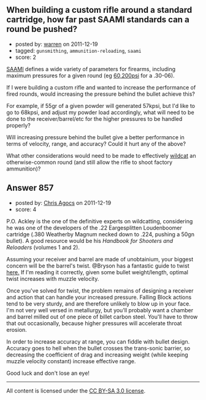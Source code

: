 ## When building a custom rifle around a standard cartridge, how far past SAAMI standards can a round be pushed?

- posted by: [warren](https://stackexchange.com/users/-1/143-warren) on 2011-12-19
- tagged: `gunsmithing`, `ammunition-reloading`, `saami`
- score: 2

[SAAMI][1] defines a wide variety of parameters for firearms, including maximum pressures for a given round (eg [60,200psi][2] for a .30-06).

If I were building a custom rifle and wanted to increase the performance of fired rounds, would increasing the pressure behind the bullet achieve this?

For example, if 55gr of a given powder will generated 57kpsi, but I'd like to go to 68kpsi, and adjust my powder load accordingly, what will need to be done to the receiver/barrel/etc for the higher pressures to be handled properly?

Will increasing pressure behind the bullet give a better performance in terms of velocity, range, and accuracy? Could it hurt any of the above?

What other considerations would need to be made to effectively [wildcat][3] an otherwise-common round (and still allow the rifle to shoot factory ammunition)?


  [1]: http://en.wikipedia.org/wiki/Sporting_Arms_and_Ammunition_Manufacturers%27_Institute
  [2]: http://en.wikipedia.org/wiki/.30-06
  [3]: http://en.wikipedia.org/wiki/Wildcat_cartridge


## Answer 857

- posted by: [Chris Agocs](https://stackexchange.com/users/-1/12-chris-agocs) on 2011-12-19
- score: 4

<p>P.O. Ackley is the one of the definitive experts on wildcatting, considering he was one of the developers of the .22 Eargesplitten Loudenboomer cartridge (.380 Weatherby Magnum necked down to .224, pushing a 50gn bullet). A good resource would be his <em>Handbook for Shooters and Reloaders</em> (volumes 1 and 2).</p>

<p>Assuming your receiver and barrel are made of unobtainium, your biggest concern will be the barrel's twist. @Bryson has a fantastic guide to twist <a href="http://firearms.stackexchange.com/a/282/12">here.</a> If I'm reading it correctly, given some bullet weight/length, optimal twist increases with muzzle velocity.</p>

<p>Once you've solved for twist, the problem remains of designing a receiver and action that can handle your increased pressure. Falling Block actions tend to be very sturdy, and are therefore unlikely to blow up in your face. I'm not very well versed in metallurgy, but you'll probably want a chamber and barrel milled out of one piece of billet carbon steel. You'll have to throw that out occasionally, because higher pressures will accelerate throat erosion.</p>

<p>In order to increase accuracy at range, you can fiddle with bullet design. Accuracy goes to hell when the bullet crosses the trans-sonic barrier, so decreasing the coefficient of drag and increasing weight (while keeping muzzle velocity constant) increase effective range. </p>

<p>Good luck and don't lose an eye!</p>




---

All content is licensed under the [CC BY-SA 3.0 license](https://creativecommons.org/licenses/by-sa/3.0/).
